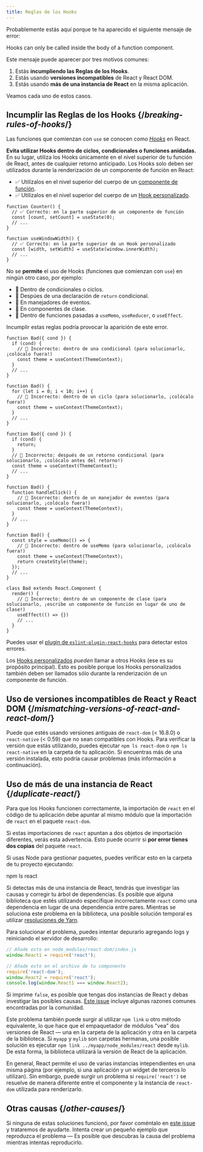 ```yaml
---
title: Reglas de los Hooks
---
```


Probablemente estás aquí porque te ha aparecido el siguiente mensaje de error:

<ConsoleBlock level="error">

Hooks can only be called inside the body of a function component.

</ConsoleBlock>

Este mensaje puede aparecer por tres motivos comunes:

1. Estás **incumpliendo las Reglas de los Hooks**.
2. Estás usando **versiones incompatibles** de React y React DOM.
3. Estás usando **más de una instancia de React** en la misma aplicación.

Veamos cada uno de estos casos.

## Incumplir las Reglas de los Hooks {/*breaking-rules-of-hooks*/}

Las funciones que comienzan con `use` se conocen como [*Hooks*](/reference/react) en React.

**Evita utilizar Hooks dentro de ciclos, condicionales o funciones anidadas.** En su lugar, utiliza los Hooks únicamente en el nivel superior de tu función de React, antes de cualquier retorno anticipado. Los Hooks solo deben ser utilizados durante la renderización de un componente de función en React:

* ✅ Utilízalos en el nivel superior del cuerpo de un [componente de función](/learn/your-first-component).
* ✅ Utilízalos en el nivel superior del cuerpo de un [Hook personalizado](/learn/reusing-logic-with-custom-hooks).

```js{2-3,8-9}
function Counter() {
  // ✅ Correcto: en la parte superior de un componente de función
  const [count, setCount] = useState(0);
  // ...
}

function useWindowWidth() {
  // ✅ Correcto: en la parte superior de un Hook personalizado
  const [width, setWidth] = useState(window.innerWidth);
  // ...
}
```

No se **permite** el uso de Hooks (funciones que comienzan con `use`) en ningún otro caso, por ejemplo:

* 🔴 Dentro de condicionales o ciclos.
* 🔴 Despúes de una declaración de `return` condicional.
* 🔴 En manejadores de eventos.
* 🔴 En componentes de clase.
* 🔴 Dentro de funciones pasadas a `useMemo`, `useReducer`, o `useEffect`.

Incumplir estas reglas podría provocar la aparición de este error.

```js{3-4,11-12,20-21}
function Bad({ cond }) {
  if (cond) {
    // 🔴 Incorrecto: dentro de una condicional (para solucionarlo, ¡colócalo fuera!)
    const theme = useContext(ThemeContext);
  }
  // ...
}

function Bad() {
  for (let i = 0; i < 10; i++) {
    // 🔴 Incorrecto: dentro de un ciclo (para solucionarlo, ¡colócalo fuera!)
    const theme = useContext(ThemeContext);
  }
  // ...
}

function Bad({ cond }) {
  if (cond) {
    return;
  }
  // 🔴 Incorrecto: después de un retorno condicional (para solucionarlo, ¡colócalo antes del retorno!)
  const theme = useContext(ThemeContext);
  // ...
}

function Bad() {
  function handleClick() {
    // 🔴 Incorrecto: dentro de un manejador de eventos (para solucionarlo, ¡colócalo fuera!)
    const theme = useContext(ThemeContext);
  }
  // ...
}

function Bad() {
  const style = useMemo(() => {
    // 🔴 Incorrecto: dentro de useMemo (para solucionarlo, ¡colócalo fuera!)
    const theme = useContext(ThemeContext);
    return createStyle(theme);
  });
  // ...
}

class Bad extends React.Component {
  render() {
    // 🔴 Incorrecto: dentro de un componente de clase (para solucionarlo, ¡escribe un componente de función en lugar de uno de clase!)
    useEffect(() => {})
    // ...
  }
}
```

Puedes usar el [plugin de `eslint-plugin-react-hooks`](https://www.npmjs.com/package/eslint-plugin-react-hooks) para detectar estos errores.

<Note>

Los [Hooks personalizados](/learn/reusing-logic-with-custom-hooks) *pueden* llamar a otros Hooks (ese es su propósito principal). Esto es posible porque los Hooks personalizados también deben ser llamados sólo durante la renderización de un componente de función.

</Note>

## Uso de versiones incompatibles de React y React DOM {/*mismatching-versions-of-react-and-react-dom*/}

Puede que estés usando versiones antiguas de `react-dom` (< 16.8.0) o `react-native` (< 0.59) que no sean compatibles con Hooks. Para verificar la versión que estás utilizando, puedes ejecutar `npm ls react-dom` o `npm ls react-native` en la carpeta de tu aplicación. Si encuentras más de una versión instalada, esto podría causar problemas (más información a continuación).

## Uso de más de una instancia de React {/*duplicate-react*/}

Para que los Hooks funcionen correctamente, la importación de `react` en el código de tu aplicación debe apuntar al mismo módulo que la importación de `react` en el paquete `react-dom`.

Si estas importaciones de `react` apuntan a dos objetos de importación diferentes, verás esta advertencia. Esto puede ocurrir si **por error tienes dos copias** del paquete `react`.

Si usas Node para gestionar paquetes, puedes verificar esto en la carpeta de tu proyecto ejecutando:

<TerminalBlock>

npm ls react

</TerminalBlock>

Si detectas más de una instancia de React, tendrás que investigar las causas y corregir tu árbol de dependencias. Es posible que alguna biblioteca que estés utilizando especifique incorrectamente `react` como una dependencia en lugar de una dependencia entre pares. Mientras se soluciona este problema en la biblioteca, una posible solución temporal es utilizar [resoluciones de Yarn](https://runebook.dev/es/docs/yarn/selective-version-resolutions).

Para solucionar el problema, puedes intentar depurarlo agregando logs y reiniciando el servidor de desarrollo:

```js
// Añade esto en node_modules/react-dom/index.js
window.React1 = require('react');

// Añade esto en el archivo de tu componente
require('react-dom');
window.React2 = require('react');
console.log(window.React1 === window.React2);
```

Si imprime `false`, es posible que tengas dos instancias de React y debas investigar las posibles causas. [Este issue](https://github.com/facebook/react/issues/13991) incluye algunas razones comunes encontradas por la comunidad.

Este problema también puede surgir al utilizar `npm link` u otro método equivalente, lo que hace que el empaquetador de módulos "vea" dos versiones de React — una en la carpeta de la aplicación y otra en la carpeta de la biblioteca. Si `myapp` y `mylib` son carpetas hermanas, una posible solución es ejecutar `npm link ../myapp/node_modules/react` desde `mylib`. De esta forma, la biblioteca utilizará la versión de React de la aplicación.

<Note>

En general, React permite el uso de varias instancias intependientes en una misma página (por ejemplo, si una aplicación y un widget de terceros lo utilizan). Sin embargo, puede surgir un problema si `require('react')` se resuelve de manera diferente entre el componente y la instancia de `react-dom` utilizada para renderizarlo.

</Note>

## Otras causas {/*other-causes*/}

Si ninguna de estas soluciones funcionó, por favor coméntalo en [este issue](https://github.com/facebook/react/issues/13991) y trataremos de ayudarte. Intenta crear un pequeño ejemplo que reproduzca el problema — Es posible que descubras la causa del problema mientras intentas reproducirlo.
